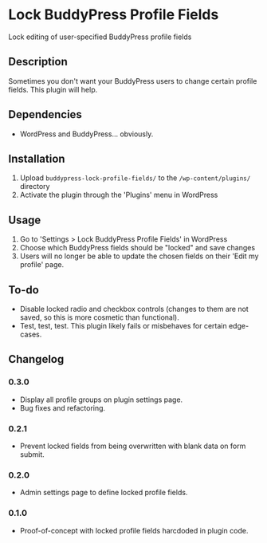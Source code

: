 Lock BuddyPress Profile Fields
==============================

Lock editing of user-specified BuddyPress profile fields


Description
-----------

Sometimes you don't want your BuddyPress users to change certain profile fields. This plugin will help.


Dependencies
------------

* WordPress and BuddyPress... obviously.


Installation
------------

1. Upload `buddypress-lock-profile-fields/` to the `/wp-content/plugins/` directory
2. Activate the plugin through the 'Plugins' menu in WordPress


Usage
-----

1. Go to 'Settings > Lock BuddyPress Profile Fields' in WordPress
2. Choose which BuddyPress fields should be "locked" and save changes
3. Users will no longer be able to update the chosen fields on their 'Edit my profile' page.


To-do
-----

* Disable locked radio and checkbox controls (changes to them are not saved, so this is more cosmetic than functional).
* Test, test, test. This plugin likely fails or misbehaves for certain edge-cases.


Changelog
---------

### 0.3.0 ###
* Display all profile groups on plugin settings page.
* Bug fixes and refactoring.

### 0.2.1 ###
* Prevent locked fields from being overwritten with blank data on form submit.

### 0.2.0 ###
* Admin settings page to define locked profile fields.

### 0.1.0 ###
* Proof-of-concept with locked profile fields harcdoded in plugin code.

